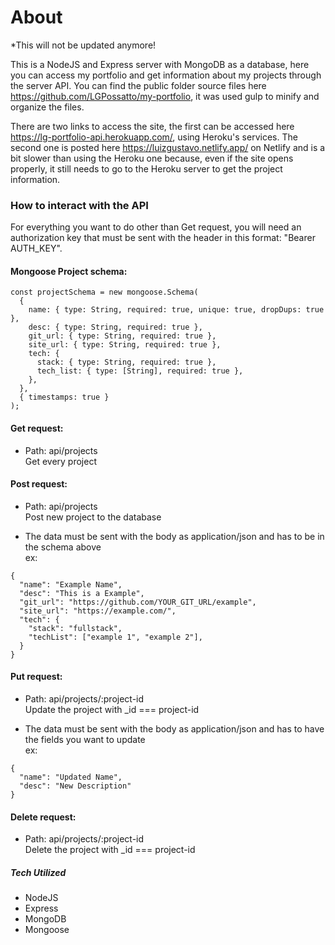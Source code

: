 # About
*This will not be updated anymore!

This is a NodeJS and Express server with MongoDB as a database, 
here you can access my portfolio and get information about my projects through the server API. 
You can find the public folder source files  here https://github.com/LGPossatto/my-portfolio, 
it was used gulp to minify and organize the files.  
  
There are two links to access the site, the first can be accessed here https://lg-portfolio-api.herokuapp.com/, 
using Heroku's services. The second one is posted here https://luizgustavo.netlify.app/ on Netlify and is a bit slower than using the Heroku one because, even if the site opens properly, it still needs to go to the Heroku server to get the project information.  
  
### How to interact with the API  
For everything you want to do other than Get request, you will need an authorization key that must be sent with the header 
in this format: "Bearer AUTH_KEY".  
  
#### Mongoose Project schema:  
```
const projectSchema = new mongoose.Schema(
  {
    name: { type: String, required: true, unique: true, dropDups: true },
    desc: { type: String, required: true },
    git_url: { type: String, required: true },
    site_url: { type: String, required: true },
    tech: {
      stack: { type: String, required: true },
      tech_list: { type: [String], required: true },
    },
  },
  { timestamps: true }
); 
```
  
#### Get request:  
- Path: api/projects  
Get every project  
  
#### Post request:  
- Path: api/projects  
Post new project to the database  
* The data must be sent with the body as application/json and has to be in the schema above  
ex:  
```
{  
  "name": "Example Name",  
  "desc": "This is a Example",  
  "git_url": "https://github.com/YOUR_GIT_URL/example",  
  "site_url": "https://example.com/",  
  "tech": {  
    "stack": "fullstack",  
    "techList": ["example 1", "example 2"],  
  }  
}  
```
  
#### Put request:  
- Path: api/projects/:project-id  
Update the project with _id === project-id  
* The data must be sent with the body as application/json and has to have the fields you want to update  
ex:  
```
{  
  "name": "Updated Name",  
  "desc": "New Description"
}  
```
  
#### Delete request:  
- Path: api/projects/:project-id  
Delete the project with _id === project-id  
  
##### Tech Utilized  
- NodeJS  
- Express  
- MongoDB  
- Mongoose  
